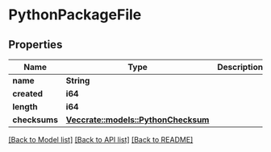 # PythonPackageFile

## Properties

Name | Type | Description | Notes
------------ | ------------- | ------------- | -------------
**name** | **String** |  | 
**created** | **i64** |  | 
**length** | **i64** |  | 
**checksums** | [**Vec<crate::models::PythonChecksum>**](PythonChecksum.md) |  | 

[[Back to Model list]](../README.md#documentation-for-models) [[Back to API list]](../README.md#documentation-for-api-endpoints) [[Back to README]](../README.md)


